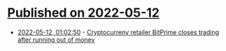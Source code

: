 # [Published on 2022-05-12](index.md)

* [2022-05-12, 01:02:50](https://news.ycombinator.com/item?id=31347983) - [Cryptocurreny retailer BitPrime closes trading after running out of money](https://www.bitprime.co.nz/important-notice-for-all-customers/)
